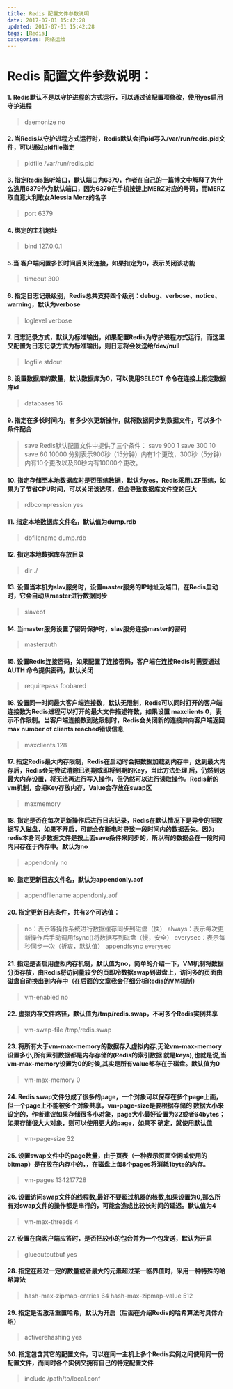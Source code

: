 ```yaml
---
title: Redis 配置文件参数说明
date: 2017-07-01 15:42:28
updated: 2017-07-01 15:42:28
tags: [Redis]
categories: 网络运维
---
```

# Redis 配置文件参数说明：

#### 1. Redis默认不是以守护进程的方式运行，可以通过该配置项修改，使用yes启用守护进程

> daemonize no


#### 2. 当Redis以守护进程方式运行时，Redis默认会把pid写入/var/run/redis.pid文件，可以通过pidfile指定
> pidfile /var/run/redis.pid


#### 3. 指定Redis监听端口，默认端口为6379，作者在自己的一篇博文中解释了为什么选用6379作为默认端口，因为6379在手机按键上MERZ对应的号码，而MERZ取自意大利歌女Alessia Merz的名字
> port 6379


#### 4. 绑定的主机地址
>  bind 127.0.0.1


#### 5.当 客户端闲置多长时间后关闭连接，如果指定为0，表示关闭该功能
>  timeout 300


#### 6. 指定日志记录级别，Redis总共支持四个级别：debug、verbose、notice、warning，默认为verbose
> loglevel verbose


#### 7. 日志记录方式，默认为标准输出，如果配置Redis为守护进程方式运行，而这里又配置为日志记录方式为标准输出，则日志将会发送给/dev/null
> logfile stdout


#### 8. 设置数据库的数量，默认数据库为0，可以使用SELECT <dbid>命令在连接上指定数据库id
> databases 16

#### 9. 指定在多长时间内，有多少次更新操作，就将数据同步到数据文件，可以多个条件配合
> save <seconds> <changes>
> Redis默认配置文件中提供了三个条件：
> save 900 1
> save 300 10
> save 60 10000
> 分别表示900秒（15分钟）内有1个更改，300秒（5分钟）内有10个更改以及60秒内有10000个更改。


#### 10. 指定存储至本地数据库时是否压缩数据，默认为yes，Redis采用LZF压缩，如果为了节省CPU时间，可以关闭该选项，但会导致数据库文件变的巨大
> rdbcompression yes


#### 11. 指定本地数据库文件名，默认值为dump.rdb
> dbfilename dump.rdb


#### 12. 指定本地数据库存放目录
> dir ./


#### 13. 设置当本机为slav服务时，设置master服务的IP地址及端口，在Redis启动时，它会自动从master进行数据同步
> slaveof <masterip> <masterport>


#### 14. 当master服务设置了密码保护时，slav服务连接master的密码
> masterauth <master-password>


#### 15. 设置Redis连接密码，如果配置了连接密码，客户端在连接Redis时需要通过AUTH <password>命令提供密码，默认关闭
> requirepass foobared


#### 16. 设置同一时间最大客户端连接数，默认无限制，Redis可以同时打开的客户端连接数为Redis进程可以打开的最大文件描述符数，如果设置 maxclients 0，表示不作限制。当客户端连接数到达限制时，Redis会关闭新的连接并向客户端返回max number of clients reached错误信息
> maxclients 128


#### 17. 指定Redis最大内存限制，Redis在启动时会把数据加载到内存中，达到最大内存后，Redis会先尝试清除已到期或即将到期的Key，当此方法处理 后，仍然到达最大内存设置，将无法再进行写入操作，但仍然可以进行读取操作。Redis新的vm机制，会把Key存放内存，Value会存放在swap区
> maxmemory <bytes>


#### 18. 指定是否在每次更新操作后进行日志记录，Redis在默认情况下是异步的把数据写入磁盘，如果不开启，可能会在断电时导致一段时间内的数据丢失。因为 redis本身同步数据文件是按上面save条件来同步的，所以有的数据会在一段时间内只存在于内存中。默认为no
> appendonly no


#### 19. 指定更新日志文件名，默认为appendonly.aof
>  appendfilename appendonly.aof


#### 20. 指定更新日志条件，共有3个可选值： 
> no：表示等操作系统进行数据缓存同步到磁盘（快） 
> always：表示每次更新操作后手动调用fsync()将数据写到磁盘（慢，安全） 
> everysec：表示每秒同步一次（折衷，默认值）
> appendfsync everysec


#### 21. 指定是否启用虚拟内存机制，默认值为no，简单的介绍一下，VM机制将数据分页存放，由Redis将访问量较少的页即冷数据swap到磁盘上，访问多的页面由磁盘自动换出到内存中（在后面的文章我会仔细分析Redis的VM机制）
> vm-enabled no


#### 22. 虚拟内存文件路径，默认值为/tmp/redis.swap，不可多个Redis实例共享
> vm-swap-file /tmp/redis.swap


#### 23. 将所有大于vm-max-memory的数据存入虚拟内存,无论vm-max-memory设置多小,所有索引数据都是内存存储的(Redis的索引数据 就是keys),也就是说,当vm-max-memory设置为0的时候,其实是所有value都存在于磁盘。默认值为0
> vm-max-memory 0


#### 24. Redis swap文件分成了很多的page，一个对象可以保存在多个page上面，但一个page上不能被多个对象共享，vm-page-size是要根据存储的 数据大小来设定的，作者建议如果存储很多小对象，page大小最好设置为32或者64bytes；如果存储很大大对象，则可以使用更大的page，如果不 确定，就使用默认值
> vm-page-size 32


#### 25. 设置swap文件中的page数量，由于页表（一种表示页面空闲或使用的bitmap）是在放在内存中的，，在磁盘上每8个pages将消耗1byte的内存。
> vm-pages 134217728


#### 26. 设置访问swap文件的线程数,最好不要超过机器的核数,如果设置为0,那么所有对swap文件的操作都是串行的，可能会造成比较长时间的延迟。默认值为4
> vm-max-threads 4



#### 27. 设置在向客户端应答时，是否把较小的包合并为一个包发送，默认为开启
> glueoutputbuf yes



#### 28. 指定在超过一定的数量或者最大的元素超过某一临界值时，采用一种特殊的哈希算法
> hash-max-zipmap-entries 64
> hash-max-zipmap-value 512


#### 29. 指定是否激活重置哈希，默认为开启（后面在介绍Redis的哈希算法时具体介绍）
>  activerehashing yes


#### 30. 指定包含其它的配置文件，可以在同一主机上多个Redis实例之间使用同一份配置文件，而同时各个实例又拥有自己的特定配置文件
> include /path/to/local.conf